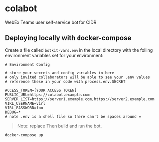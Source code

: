 # colabot
WebEx Teams user self-service bot for CIDR

## Deploying locally with docker-compose

Create a file called `botkit-vars.env` in the local directory with the folling environment variables set for your environment:
```
# Environment Config

# store your secrets and config variables in here
# only invited collaborators will be able to see your .env values
# reference these in your code with process.env.SECRET

ACCESS_TOKEN=[YOUR ACCESS TOKEN]
PUBLIC_URL=https://colabot.example.com
SERVER_LIST=https://server1.example.com,https://server2.example.com
VIRL_USERNAME=virl
VIRL_PASSWORD=foo
DEBUG=*
# note .env is a shell file so there can't be spaces around =
```
> Note: replace 
Then build and run the bot.
```
docker-compose up
```

